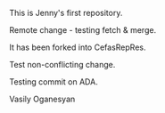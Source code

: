 This is Jenny's first repository.

Remote change - testing fetch & merge.

It has been forked into CefasRepRes.

Test non-conflicting change.

Testing commit on ADA. 

Vasily Oganesyan
